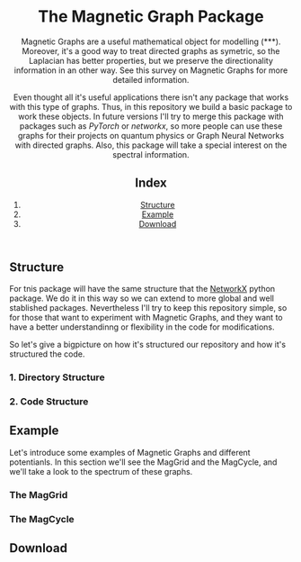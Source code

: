 <body>
    <header id="description">
    <h1>The Magnetic Graph Package</h1>
    <p>Magnetic Graphs are a useful mathematical object for modelling (***). Moreover, it's a good way to treat directed graphs as symetric, so the Laplacian has better properties, but we preserve the directionality information in an other way. See this <a>survey on Magnetic Graphs</a> for more detailed information. </p>
    <p>Even thought all it's useful applications there isn't any package that works with this type of graphs. Thus, in this repository we build a basic package to work these objects. In future versions I'll try to merge this package with packages such as <em>PyTorch</em> or <em>networkx</em>, so more people can use these graphs for their projects on quantum physics or Graph Neural Networks with directed graphs. Also, this package will take a special interest on the spectral information.</p>
    <h2>Index</h2>
    <nav>
    <ol>
        <li><a href="#structure">Structure</a></li>
        <li><a href="#example">Example</a></li>
        <li><a href="#download">Download</a></li>
    </ol>
    </nav></header>
    <section id="structure">
        <h2>Structure</h2>
        <p>For tnis package will have the same structure that the <a href="https://github.com/networkx/networkx/tree/main">NetworkX</a> python package. We do it in this way so we can extend to more global and well stablished packages. Nevertheless I'll try to keep this repository simple, so for those that want to experiment with Magnetic Graphs, and they want to have a better understandinng or flexibility in the code for modifications.</p>
        <p>So let's give a bigpicture on how it's structured our repository and how it's structured the code.</p>
        <h3>1. Directory Structure</h3>
        <h3>2. Code Structure</h3>
    </section>
    <section id="example">
        <h2>Example</h2>
        <p>Let's introduce some examples of Magnetic Graphs and different potentianls. In this section we'll see the MagGrid and the MagCycle, and we'll take a look to the spectrum of these graphs.</p>
        <h3 id="MagGrid">The MagGrid</h3>
        <h3 id="MagCycle">The MagCycle</h3>
    </section>
    <section id="download">
        <h2>Download</h2>
    </section>
</body>